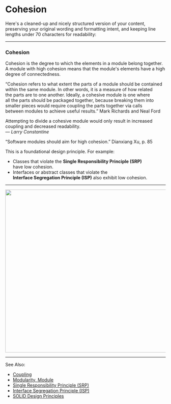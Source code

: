 # Cohesion

Here's a cleaned-up and nicely structured version of your content, preserving your original wording and formatting intent, and keeping line lengths under 70 characters for readability:

---

### Cohesion

Cohesion is the degree to which the elements in a module belong together.  
A module with high cohesion means that the module's elements have a high  
degree of connectedness.

“Cohesion refers to what extent the parts of a module should be contained  
within the same module. In other words, it is a measure of how related  
the parts are to one another. Ideally, a cohesive module is one where  
all the parts should be packaged together, because breaking them into  
smaller pieces would require coupling the parts together via calls  
between modules to achieve useful results.” 
 Mark Richards and Neal Ford

Attempting to divide a cohesive module would only result in increased  
coupling and decreased readability.  
— *Larry Constantine*

“Software modules should aim for high cohesion.”
 Dianxiang Xu, p. 85

This is a foundational design principle. For example:

- Classes that violate the **Single Responsibility Principle (SRP)**  
  have low cohesion.
- Interfaces or abstract classes that violate the  
  **Interface Segregation Principle (ISP)** also exhibit low cohesion.

---

<img src="cohesion.png" width="512"/>

---
See Also:
- [Coupling](Coupling.md)
- [Modularity, Module](Modularity-Module.md)
- [Single Responsibility Principle (SRP)](Single-Responsibility-Principle-SRP.md)
- [Interface Segregation Principle (ISP)](Interface-Segregation-Principle-ISP.md)
- [SOLID Design Principles](SOLID-Design-Principles.md)